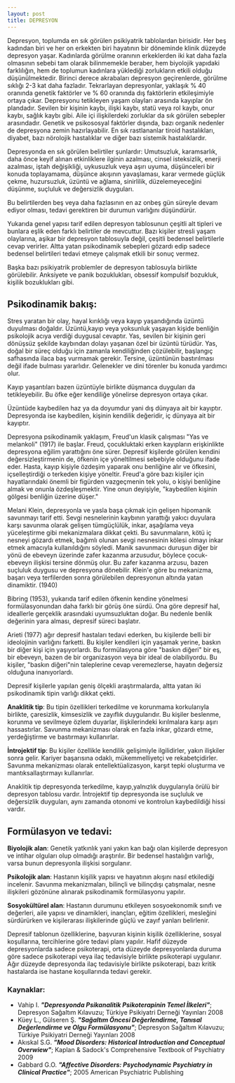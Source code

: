 ```yaml
---
layout: post
title: DEPRESYON
---
```


Depresyon, toplumda en sık görülen  psikiyatrik tablolardan birisidir. Her beş kadından biri ve her on erkekten biri hayatının bir döneminde  klinik düzeyde depresyon yaşar. Kadınlarda görülme oranının  erkeklerden iki kat daha fazla olmasının sebebi tam olarak bilinmemekle beraber, hem biyolojik yapıdaki farklılığın, hem de toplumun  kadınlara yüklediği  zorlukların etkili olduğu düşünülmektedir. Birinci derece akrabaları depresyon geçirenlerde, görülme sıklığı  2-3 kat daha fazladır. Tekrarlayan depresyonlar, yaklaşık % 40 oranında genetik faktörler ve % 60 oranında dış faktörlerin etkileşimiyle ortaya çıkar. Depresyonu tetikleyen yaşam olayları arasında  kayıplar  ön plandadır. Sevilen bir kişinin kaybı, ilişki kaybı, statü veya rol kaybı, onur kaybı, sağlık kaybı gibi. Aile içi ilişkilerdeki zorluklar da sık görülen sebepler arasındadır. Genetik ve psikososyal faktörler dışında, bazı organik nedenler de depresyona zemin hazırlayabilir. En sık rastlananlar tiroid hastalıkları, diyabet, bazı nörolojik hastalıklar ve diğer bazı sistemik  hastalıklardır.

Depresyonda en sık görülen belirtiler şunlardır: Umutsuzluk, karamsarlık, daha önce  keyif alınan etkinliklere ilginin azalması, cinsel isteksizlik, enerji azalması, iştah değişikliği, uykusuzluk veya aşırı uyuma, düşünceleri bir konuda toplayamama, düşünce akışının yavaşlaması, karar vermede güçlük çekme, huzursuzluk, üzüntü ve ağlama, sinirlilik, düzelemeyeceğini düşünme, suçluluk ve değersizlik duyguları.

Bu belirtilerden  beş veya daha fazlasının  en az onbeş gün süreyle devam ediyor olması, tedavi gerektiren bir durumun varlığını düşündürür.

Yukarıda genel yapısı tarif edilen depresyon tablosunun çeşitli alt tipleri ve bunlara eşlik eden  farklı belirtiler de  mevcuttur. Bazı kişiler  stresli yaşam olaylarına, aşikar bir depresyon tablosuyla değil, çeşitli bedensel belirtilerle cevap verirler. Altta yatan psikodinamik sebepleri gözardı edip  sadece bedensel  belirtileri tedavi etmeye çalışmak  etkili bir sonuç vermez.

Başka bazı psikiyatrik problemler de depresyon tablosuyla birlikte görülebilir. Anksiyete ve panik bozuklukları, obsessif kompulsif bozukluk, kişilik bozuklukları gibi.

## Psikodinamik bakış:

Stres yaratan bir olay, hayal kırıklığı veya kayıp yaşandığında üzüntü duyulması  doğaldır. Üzüntü,kayıp veya yoksunluk yaşayan kişide  benliğin  psikolojik acıya verdiği  duygusal cevaptır. Yas, sevilen bir kişinin geri dönüşsüz  şekilde kaybından dolayı yaşanan özel bir üzüntü türüdür. Yas, doğal bir süreç olduğu için  zamanla kendiliğinden  çözülebilir, başlangıç safhasında ilaca baş vurmamak gerekir. Tersine, üzüntünün bastırılması değil ifade bulması yararlıdır. Gelenekler ve dini törenler  bu konuda yardımcı olur.

Kayıp yaşantıları bazen  üzüntüyle birlikte düşmanca duyguları da tetikleyebilir. Bu öfke eğer kendiliğe yönelirse  depresyon ortaya çıkar.

Üzüntüde kaybedilen haz ya da doyumdur yani dış dünyaya ait bir kayıptır. Depresyonda ise kaybedilen, kişinin kendilik değeridir, iç dünyaya ait bir kayıptır.

Depresyona psikodinamik yaklaşım, Freud'un klasik çalışması "Yas ve melankoli" (1917) ile başlar. Freud, çocukluktaki erken kayıpların  erişkinlikte depresyona eğilim yarattığını öne sürer. Depresif  kişilerde görülen kendini değersizleştirmenin de, öfkenin içe yöneltilmesi sebebiyle olduğunu ifade eder. Hasta, kayıp kişiyle özdeşim yaparak onu benliğine alır  ve öfkesini, içselleştirdiği o terkeden  kişiye yöneltir. Freud'a göre bazı kişiler için  hayatlarındaki önemli bir figürden vazgeçmenin tek yolu, o kişiyi benliğine almak ve onunla özdeşleşmektir. Yine onun  deyişiyle, "kaybedilen kişinin gölgesi  benliğin üzerine düşer."

Melani Klein, depresyonla ve yasla başa çıkmak için gelişen hipomanik savunmayı tarif etti. Sevgi nesnelerinin kaybının yarattığı yakıcı duyulara karşı savunma olarak gelişen tümgüçlülük, inkar, aşağılama  veya  yüceleştirme gibi mekanizmalara dikkat çekti. Bu savunmaların, kötü iç nesneyi  gözardı etmek, bağımlı olunan sevgi nesnesinin kölesi olmayı inkar etmek amacıyla kullanıldığını söyledi. Manik savunmacı duruşun diğer bir yönü de ebeveyn üzerinde zafer kazanma arzusudur, böylece çocuk-ebeveyn ilişkisi tersine dönmüş olur. Bu zafer kazanma arzusu, bazen suçluluk duygusu ve depresyona dönebilir. Klein'e göre bu  mekanizma, başarı veya terfilerden sonra  görülebilen depresyonun altında yatan dinamiktir. (1940)

Bibring (1953), yukarıda tarif edilen öfkenin kendine yönelmesi formülasyonundan daha farklı bir görüş öne sürdü. Ona göre depresif hal, ideallerle gerçeklik arasındaki uyumsuzluktan doğar. Bu nedenle benlik değerinin yara alması, depresif süreci başlatır.

Arieti (1977) ağır depresif hastaları tedavi ederken, bu kişilerde belli bir ideolojinin  varlığını farketti. Bu kişiler  kendileri için yaşamak yerine, baskın bir diğer kişi için yaşıyorlardı. Bu formülasyona göre "baskın diğeri" bir eş, bir ebeveyn, bazen de bir organizasyon veya bir ideal de olabiliyordu. Bu kişiler, "baskın diğeri"nin taleplerine cevap veremezlerse, hayatın değersiz olduğuna inanıyorlardı.

Depresif kişilerle yapılan geniş ölçekli araştırmalarda, altta yatan iki psikodinamik tipin varlığı dikkat çekti.

__Anaklitik tip__: Bu tipin özellikleri terkedilme ve korunmama korkularıyla birlikte, çaresizlik, kimsesizlik  ve zayıflık duygularıdır. Bu kişiler beslenme, korunma ve sevilmeye özlem duyarlar,  ilişkilerindeki kırılmalara karşı aşırı hassastırlar. Savunma mekanizması olarak en fazla  inkar, gözardı etme, yerdeğiştirme ve bastırmayı kullanırlar.

__İntrojektif tip__: Bu kişiler özellikle kendilik gelişimiyle ilgilidirler, yakın ilişkiler sonra gelir. Kariyer başarısına odaklı, mükemmelliyetçi ve rekabetçidirler. Savunma mekanizması olarak  entellektüalizasyon, karşıt tepki oluşturma ve mantıksallaştırmayı kullanırlar.

Anaklitik tip depresyonda terkedilme, kayıp,yalnızlık duygularıyla örülü bir depresyon tablosu vardır. İntrojektif tip depresyonda ise suçluluk ve değersizlik duyguları, aynı zamanda otonomi ve kontrolun kaybedildiği hissi vardır.

## Formülasyon ve tedavi:

__Biyolojik alan__: Genetik yatkınlık yani yakın kan bağı olan kişilerde depresyon ve intihar olguları olup olmadığı araştırılır. Bir  bedensel hastalığın varlığı, varsa bunun depresyonla ilişkisi sorgulanır.

__Psikolojik alan__: Hastanın kişilik yapısı ve hayatının akışını nasıl etkilediği incelenir. Savunma mekanizmaları, bilinçli ve bilinçdışı çatışmalar, nesne ilişkileri gözönüne  alınarak  psikodinamik formülasyonu yapılır.

__Sosyokültürel alan__: Hastanın durumunu etkileyen sosyoekonomik sınıfı ve değerleri, aile yapısı ve dinamikleri, inançları, eğitim özellikleri, mesleğini sürdürürken ve kişilerarası ilişkilerinde güçlü ve zayıf yanları belirlenir.

Depresif tablonun özelliklerine, başvuran kişinin kişilik özelliklerine, sosyal koşullarına, tercihlerine göre tedavi planı yapılır. Hafif düzeyde depresyonlarda sadece psikoterapi, orta düzeyde depresyonlarda duruma göre  sadece psikoterapi veya ilaç tedavisiyle birlikte psikoterapi uygulanır. Ağır düzeyde  depresyonda ilaç tedavisiyle birlikte psikoterapi, bazı kritik hastalarda ise hastane koşullarında tedavi  gerekir.

### Kaynaklar:

* Vahip I. ___"Depresyonda Psikanalitik Psikoterapinin Temel İlkeleri"___; Depresyon Sağaltım Kılavuzu; Türkiye  Psikiyatri Derneği Yayınları 2008
* Küey L., Gülseren Ş. ___"Sağaltım Öncesi Değerlendirme, Tanısal Değerlendirme ve Olgu Formülasyonu"___; Depresyon Sağaltım  Kılavuzu; Türkiye Psikiyatri Derneği Yayınları 2008
* Akıskal S.G. ___"Mood Disorders: Historical Introduction and  Conceptual  Overwiew"___; Kaplan & Sadock's  Comprehensive Textbook of Psychiatry 2009
* Gabbard G.O. ___"Affective Disorders: Psychodynamic Psychiatry in Clinical Practice"___;  2005  American  Psychiatric Publishing
